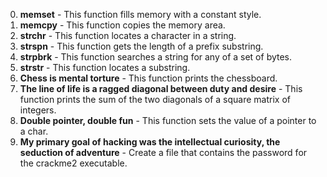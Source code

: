 0. **memset** - This function fills memory with a constant style.
1. **memcpy** - This function copies the memory area.
2. **strchr** - This function locates a character in a string.
3. **strspn** - This function gets the length of a prefix substring.
4. **strpbrk** - This function searches a string for any of a set of bytes.
5. **strstr** - This function locates a substring.
6. **Chess is mental torture** - This function prints the chessboard.
7. **The line of life is a ragged diagonal between duty and desire** - This function prints the sum of the two diagonals of a square matrix of integers.
8. **Double pointer, double fun** - This function sets the value of a pointer to a char.
9. **My primary goal of hacking was the intellectual curiosity, the seduction of adventure** - Create a file that contains the password for the crackme2 executable.
